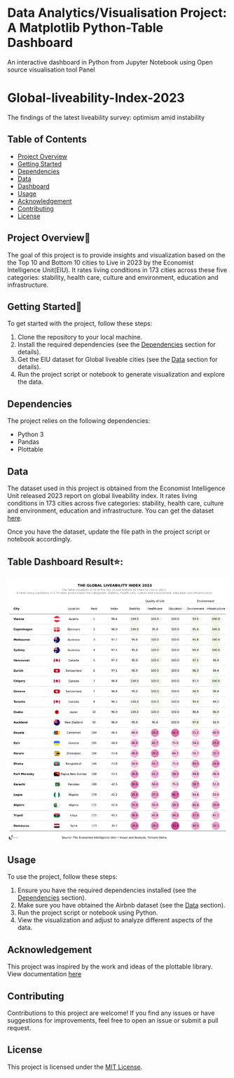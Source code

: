 # Data Analytics/Visualisation Project: A Matplotlib Python-Table Dashboard
An interactive dashboard in Python from Jupyter Notebook using Open source visualisation tool Panel
# Global-liveability-Index-2023
The findings of the latest liveability survey: optimism amid instability
## Table of Contents

- [Project Overview](#project-overview)
- [Getting Started](#getting-started)
- [Dependencies](#dependencies)
- [Data](#data)
- [Dashboard](#Table-Dashboard-Result)
- [Usage](#usage)
- [Acknowledgement](#acknowledgement)
- [Contributing](#contributing)
- [License](#license)

## Project Overview📖

The goal of this project is to provide insights and visualization based on the the Top 10 and Bottom 10 cities to Live in 2023 by the Economist Intelligence Unit(EIU). It rates living conditions in 173 cities across these five categories: stability, health care, culture and environment, education and infrastructure.
## Getting Started🦘
To get started with the project, follow these steps:

1. Clone the repository to your local machine.
2. Install the required dependencies (see the [Dependencies](#dependencies) section for details).
3. Get the EIU dataset for Global liveable cities (see the [Data](#data) section for details).
4. Run the project script or notebook to generate visualization and explore the data.

## Dependencies

The project relies on the following dependencies:

- Python 3
- Pandas
- Plottable

## Data

The dataset used in this project is obtained from the Economist Intelligence Unit released 2023 report on global liveability index. It rates living conditions in 173 cities across five categories: stability, health care, culture and environment, education and infrastructure. You can get the dataset [here](https://github.com/fortune-uwha/Global-liveability-Index-2023/blob/main/Data/cities.csv).

Once you have the dataset, update the file path in the project script or notebook accordingly.

## Table Dashboard Result⭐:
![Project](images/eiu_table.png)

## Usage

To use the project, follow these steps:

1. Ensure you have the required dependencies installed (see the [Dependencies](#dependencies) section).
2. Make sure you have obtained the Airbnb dataset (see the [Data](#data) section).
3. Run the project script or notebook using Python.
4. View the visualization and adjust to analyze different aspects of the data.

## Acknowledgement
This project was inspired by the work and ideas of the plottable library. View documentation [here](https://plottable.readthedocs.io/en/latest/index.html)

## Contributing

Contributions to this project are welcome! If you find any issues or have suggestions for improvements, feel free to open an issue or submit a pull request.

## License

This project is licensed under the [MIT License](LICENSE).



